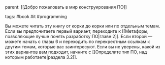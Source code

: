 parent: [[Добро пожаловать в мир конструирования ПО]]

tags: #book #it #programming 

Вы можете читать эту книгу от корки до корки или по отдельным темам. Если вы предпочитаете первый вариант, переходите к [[Метафоры, позволяющие лучше понять разработку ПО|главе 2]]. Если второй — можете начать с главы 6 и переходить по перекрестным ссылкам к другим темам, которые вас заинтересуют. Если вы не уверены, какой из этих вариантов вам подходит, начните с [[Определите тип ПО, над которым работаете|раздела 3.2]].
